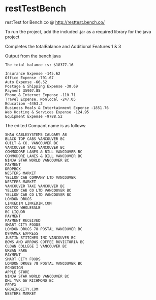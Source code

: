 # restTestBench
restTest for Bench.co @ http://resttest.bench.co/

To run the project, add the included .jar as a required library for the java project

Completes the totalBalance and Additional Features 1 & 3

Output from the bench.java
```
The total balance is: $18377.16

Insurance Expense -145.62
Office Expense -701.67
Auto Expense -66.52
Postage & Shipping Expense -30.69
Payment 35907.85
Phone & Internet Expense -110.71
Travel Expense, Nonlocal -247.05
Education -4463.2
Business Meals & Entertainment Expense -1851.76
Web Hosting & Services Expense -124.95
Equipment Expense -9788.52
```

The edited Compant name is as follows:

```
SHAW CABLESYSTEMS CALGARY AB
BLACK TOP CABS VANCOUVER BC
GUILT & CO. VANCOUVER BC
VANCOUVER TAXI VANCOUVER BC
COMMODORE LANES & BILL VANCOUVER BC
COMMODORE LANES & BILL VANCOUVER BC
NINJA STAR WORLD VANCOUVER BC
PAYMENT 
DROPBOX 
NESTERS MARKET 
YELLOW CAB COMPANY LTD VANCOUVER
NESTERS MARKET 
VANCOUVER TAXI VANCOUVER BC
YELLOW CAB CO LTD VANCOUVER BC
YELLOW CAB CO LTD VANCOUVER BC
LONDON DRUGS 
LINKEDIN LINKEDIN.COM
COSTCO WHOLESALE 
BC LIQUOR 
PAYMENT 
PAYMENT RECEIVED 
SMART CITY FOODS 
LONDON DRUGS 78 POSTAL VANCOUVER BC
DYNAMEX EXPRESS 
JUSTIN STITCHES INC VANCOUVER BC
BOWS AND ARROWS COFFEE ROVICTORIA BC
CLOWN COLLEGE I VANCOUVER BC
URBAN FARE 
PAYMENT 
SMART CITY FOODS 
LONDON DRUGS 78 POSTAL VANCOUVER BC
ECHOSIGN 
APPLE STORE 
NINJA STAR WORLD VANCOUVER BC
DHL YVR GW RICHMOND BC
FEDEX 
GROWINGCITY.COM 
NESTERS MARKET
```
